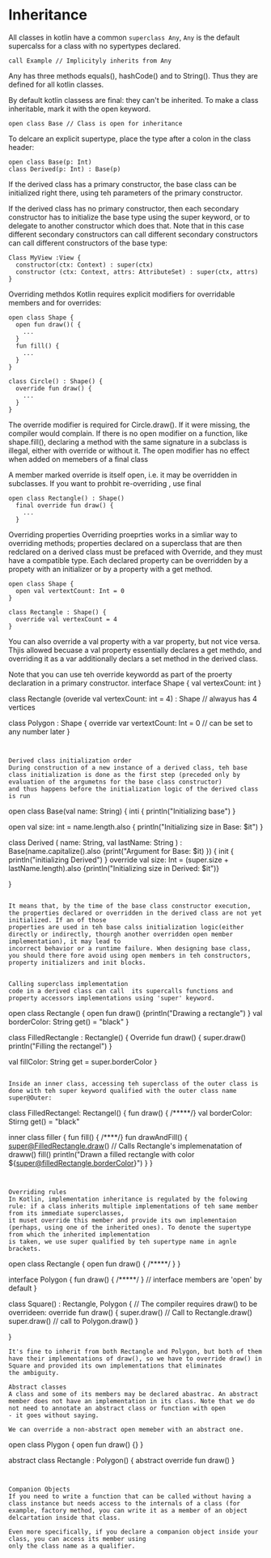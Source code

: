 # Inheritance

All classes in kotlin have a common `superclass Any`, `Any` is the default supercalss for a class with no sypertypes declared. 
```
call Example // Implicityly inherits from Any
```

Any has three methods equals(), hashCode() and to String(). Thus they are defined for all kotlin classes.

By default kotlin classess are final: they can't be inherited. To make a class inheritable, mark it with the open keyword. 
```
open class Base // Class is open for inheritance
```

To delcare an explicit supertype, place the type after a colon in the class header:
```
open class Base(p: Int)
class Derived(p: Int) : Base(p)
```

If the derived class has a primary constructor, the base class can be initialized right there, using teh parameters of the primary constructor. 

If the derived class has no primary constructor, then each secondary constructor has to initialize the base type using the super keyword, or to 
delegate to another constructor which does that. Note that in this case different secondary constructors can call different secondary constructors
can call different constructors of the base type:

```
Class MyView :View {
  constructor(ctx: Context) : super(ctx)
  constructor (ctx: Context, attrs: AttributeSet) : super(ctx, attrs)
}
```


Overriding methdos 
Kotlin requires explicit modifiers for overridable members and for overrides:
```
open class Shape {
  open fun draw()( {
    ... 
  }
  fun fill() { 
    ...
  }
}

class Circle() : Shape() {
  override fun draw() {
    ...
  }
}
```

The override modifier is required for Circle.draw(). If it were missing, the compiler would complain. If there is no open modifier on a function, like shape.fill(), 
declaring a method with the same signature in a subclass is illegal, either with override or without it. The open modifier has no effect when added on memebers of a final class

A member marked override is itself open, i.e. it may be overridden in subclasses. If you want to prohbit re-overriding , use final
```
open class Rectangle() : Shape()
  final override fun draw() {
    ...
  }
```


Overriding properties
Overriding proeprties works in a simliar way to overriding methods; properties declared on a superclass that are then redclared on a derived class must be prefaced with Override, and they must have a compatible type. Each declared property can be overridden by a propety with an initializer or by a property with a get method. 
```
open class Shape {
  open val vertextCount: Int = 0
}

class Rectangle : Shape() {
  override val vertexCount = 4
}
```
You can also override a val property with a var property, but not vice versa. Thjis allowed becuase a val property essentially declares a get methdo, and overriding it as a var 
additionally declars a set method in the derived class. 

Note that you can use teh override keywordd as part of the proerty declaration in a primary constructor. 
interface Shape {
  val vertexCount: int
}

class Rectangle (overide val vertexCount: int = 4) : Shape // alwayus has 4 vertices

class Polygon : Shape {
  override var vertextCount: Int = 0 // can be set to any number later
}
```


Derived class initialization order
During construction of a new instance of a derived class, teh base class initialization is done as the first step (preceded only by evaluation of the argumetns for the base class constructor)
and thus happens before the initialization logic of the derived class is run
```
open class Base(val name: String) {
  inti {
    println("Initializing base")
  }
  
  open val size: int = name.length.also {
    println("Initializing size in Base: $it")
}

class Derived (
  name: String,
  val lastName: String 
) : Base(name.capitalize().also {print("Argument for Base: $it) }) {
  init { println("initializing Derived") }
  override val size: Int = (super.size + lastName.length).also {println("Initializing size in Derived: $it")}
  
}
```

It means that, by the time of the base class constructor execution, the properties declared or overridden in the derived class are not yet initialized. If an of those
properties are used in teh base calss initialization logic(either directly or indirectly, thourgh another overridden open member implementation), it may lead to
incorrect behavior or a runtime failure. When designing base class, you should there fore avoid using open members in teh constructors, property initializers and init blocks. 


Calling superclass implementation
code in a derived class can call  its supercalls functions and property accessors implementations using 'super' keyword.
```
open class Rectangle {
  open fun draw() {println("Drawing a rectangle") }
  val borderColor: String get() = "black"
}

class FilledRectangle : Rectangle() {
  Override fun draw() {
    super.draw()
    println("Filling the rectangel")
  }
  
  val fillColor: String get = super.borderColor
}
```

Inside an inner class, accessing teh superclass of the outer class is done with teh super keyword qualified with the outer class name super@Outer:
```
class FilledRectangel: Rectangel() {
  fun draw() { /*****/}
  val borderColor: Stirng get() = "black"
  
  inner class filler {
    fun fill() { /****/}
    fun drawAndFill() {
      super@FilledRectangle.draw() // Calls Rectangle's implemenatation of draww()
      fill()
      println("Drawn a filled rectangle with color ${super@filledRectangle.borderColor}")
    }
  }
```


Overriding rules
In Kotlin, implementation inheritance is regulated by the folowing rule: if a class inherits multiple implementations of teh same member from its immediate superclasses,
it muset override this member and provide its own implementaion (perhaps, using one of the inherited ones). To denote the supertype from which the inherited implementation
is taken, we use super qualified by teh supertype name in agnle brackets. 

```
open class Rectangle {
  open fun draw() { /*****/ }
}

interface Polygon {
  fun draw() { /*****/ } // interface members are 'open' by default
}

class Square() : Rectangle, Polygon {
  // The compiler requires draw() to be overrideen:
  override fun draw() {
    super<Rectangel>.draw() // Call to Rectangle.draw()
    super<Polygon>.draw() // call to Polygon.draw()
  }

}
```
It's fine to inherit from both Rectangle and Polygon, but both of them have their implementations of draw(), so we have to override draw() in Square and provided its own implementations that eliminates
the ambiguity.

Abstract classes
A class and some of its members may be declared abastrac. An abstract member does not have an implementation in its class. Note that we do not need to annotate an abstract class or function with open
- it goes without saying. 

We can override a non-abstract open memeber with an abstract one. 
```
open class Plygon {
  open fun  draw() {}
}

abstract class Rectangle : Polygon() {
  abstract override fun draw()
}
```


Companion Objects
If you need to write a function that can be called without having a class instance but needs access to the internals of a class (for example, factory method, you can write it as a member of an object
delcartation inside that class.

Even more specifically, if you declare a companion object inside your class, you can access its member using
only the class name as a qualifier. 

